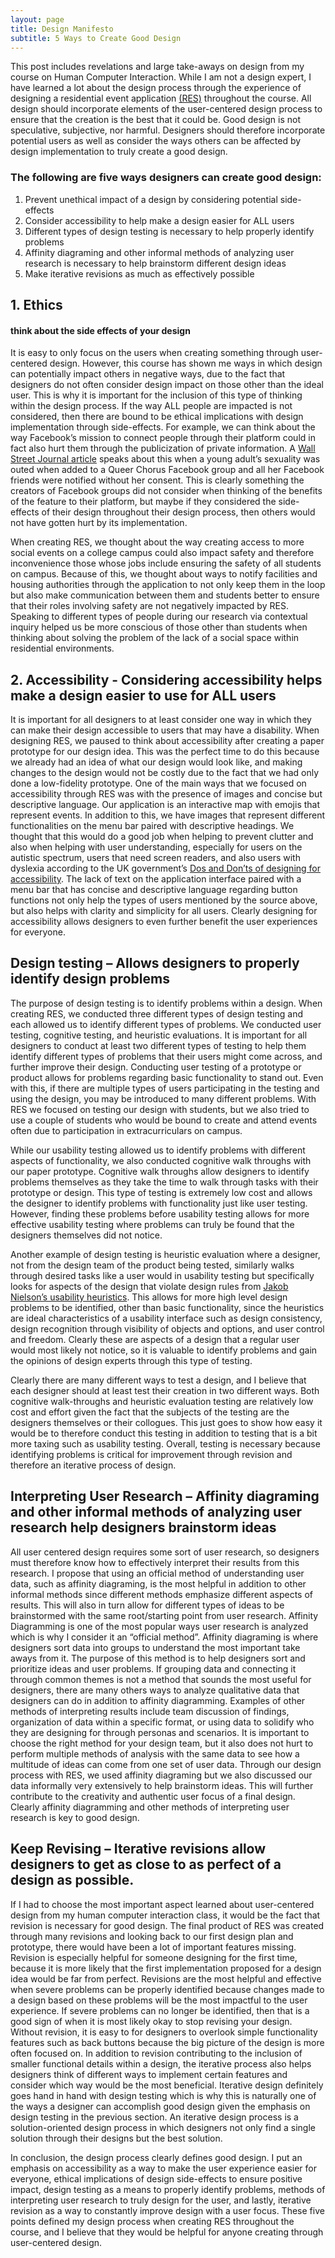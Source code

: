 ```yaml
---
layout: page
title: Design Manifesto
subtitle: 5 Ways to Create Good Design
---
```


This post includes revelations and large take-aways on design from my course on Human Computer Interaction. While I am not a design expert, I have learned a lot about the design process through the experience of designing a residential event application [(RES)](https://hci-res.github.io/) throughout the course. All design should incorporate elements of the user-centered design process to ensure that the creation is the best that it could be. Good design is not speculative, subjective, nor harmful. Designers should therefore incorporate potential users as well as consider the ways others can be affected by design implementation to truly create a good design. 

### The following are five ways designers can create good design:

1.	Prevent unethical impact of a design by considering potential side-effects 
2.	Consider accessibility to help make a design easier for ALL users
3.	Different types of design testing is necessary to help properly identify problems 
4.	Affinity diagraming and other informal methods of analyzing user research is necessary to help brainstorm different design ideas
5.	Make iterative revisions as much as effectively possible

## 1. Ethics
#### think about the side effects of your design 

It is easy to only focus on the users when creating something through user-centered design.  However, this course has shown me ways in which design can potentially impact others in negative ways, due to the fact that designers do not often consider design impact on those other than the ideal user. This is why it is important for the inclusion of this type of thinking within the design process. If the way ALL people are impacted is not considered, then there are bound to be ethical implications with design implementation through side-effects. For example, we can think about the way Facebook’s mission to connect people through their platform could in fact also hurt them through the publicization of private information. A [Wall Street Journal article](https://drive.google.com/file/d/1Qna8UG2zc2pfcJS5caY9o_dLSwGtX0mI/view) speaks about this when a young adult’s sexuality was outed when added to a Queer Chorus Facebook group and all her Facebook friends were notified without her consent. This is clearly something the creators of Facebook groups did not consider when thinking of the benefits of the feature to their platform, but maybe if they considered the side-effects of their design throughout their design process, then others would not have gotten hurt by its implementation.  

When creating RES, we thought about the way creating access to more social events on a college campus could also impact safety and therefore inconvenience those whose jobs include ensuring the safety of all students on campus. Because of this, we thought about ways to notify facilities and housing authorities through the application to not only keep them in the loop but also make communication between them and students better to ensure that their roles involving safety are not negatively impacted by RES. Speaking to different types of people during our research via contextual inquiry helped us be more conscious of those other than students when thinking about solving the problem of the lack of a social space within residential environments.

## 2. Accessibility - Considering accessibility helps make a design easier to use for ALL users

It is important for all designers to at least consider one way in which they can make their design accessible to users that may have a disability. When designing RES, we paused to think about accessibility after creating a paper prototype for our design idea. This was the perfect time to do this because we already had an idea of what our design would look like, and making changes to the design would not be costly due to the fact that we had only done a low-fidelity prototype. One of the main ways that we focused on accessibility through RES was with the presence of images and concise but descriptive language. Our application is an interactive map with emojis that represent events. In addition to this, we have images that represent different functionalities on the menu bar paired with descriptive headings. We thought that this would do a good job when helping to prevent clutter and also when helping with user understanding, especially for users on the autistic spectrum, users that need screen readers, and also users with dyslexia according to the UK government’s [Dos and Don’ts of designing for accessibility](https://www.google.com/url?q=https%3A%2F%2Fglow.williams.edu%2Ffiles%2F153992322%2Fdownload%3Fdownload_frd%3D1&sa=D&sntz=1&usg=AFQjCNGGu6gSbxze0CXtz5BR5Cuf5QV_cw). The lack of text on the application interface paired with a menu bar that has concise and descriptive language regarding button functions not only help the types of users mentioned by the source above, but also helps with clarity and simplicity for all users. Clearly designing for accessibility allows designers to even further benefit the user experiences for everyone.

## Design testing – Allows designers to properly identify design problems

The purpose of design testing is to identify problems within a design. When creating RES, we conducted three different types of design testing and each allowed us to identify different types of problems. We conducted user testing, cognitive testing, and heuristic evaluations. It is important for all designers to conduct at least two different types of testing to help them identify different types of problems that their users might come across, and further improve their design. Conducting user testing of a prototype or product allows for problems regarding basic functionality to stand out. Even with this, if there are multiple types of users participating in the testing and using the design, you may be introduced to many different problems. With RES we focused on testing our design with students, but we also tried to use a couple of students who would be bound to create and attend events often due to participation in extracurriculars on campus. 

While our usability testing allowed us to identify problems with different aspects of functionality, we also conducted cognitive walk throughs with our paper prototype. Cognitive walk throughs allow designers to identify problems themselves as they take the time to walk through tasks with their prototype or design. This type of testing is extremely low cost and allows the designer to identify problems with functionality just like user testing. However, finding these problems before usability testing allows for more effective usability testing where problems can truly be found that the designers themselves did not notice. 

Another example of design testing is heuristic evaluation where a designer, not from the design team of the product being tested, similarly walks through desired tasks like a user would in usability testing but specifically looks for aspects of the design that violate design rules from [Jakob Nielson’s usability heuristics](https://www.google.com/url?q=https%3A%2F%2Fglow.williams.edu%2Ffiles%2F153992352%2Fdownload%3Fdownload_frd%3D1&sa=D&sntz=1&usg=AFQjCNEL5cHh_ioyKQxIO63W8sC6vWKcqg). This allows for more high level design problems to be identified, other than basic functionality, since the heuristics are ideal characteristics of a usability interface such as design consistency, design recognition through visibility of objects and options, and user control and freedom. Clearly these are aspects of a design that a regular user would most likely not notice, so it is valuable to identify problems and gain the opinions of design experts through this type of testing.

Clearly there are many different ways to test a design, and I believe that each designer should at least test their creation in two different ways. Both cognitive walk-throughs and heuristic evaluation testing are relatively low cost and effort given the fact that the subjects of the testing are the designers themselves or their collogues. This just goes to show how easy it would be to therefore conduct this testing in addition to testing that is a bit more taxing such as usability testing. Overall, testing is necessary because identifying problems is critical for improvement through revision and therefore an iterative process of design.

## Interpreting User Research – Affinity diagraming and other informal methods of analyzing user research help designers brainstorm ideas

All user centered design requires some sort of user research, so designers must therefore know how to effectively interpret their results from this research. I propose that using an official method of understanding user data, such as affinity diagraming, is the most helpful in addition to other informal methods since different methods emphasize different aspects of results. This will also in turn allow for different types of ideas to be brainstormed with the same root/starting point from user research. Affinity Diagramming is one of the most popular ways user research is analyzed which is why I consider it an “official method”. Affinity diagraming is where designers sort data into groups to understand the most important take aways from it. The purpose of this method is to help designers sort and prioritize ideas and user problems. If grouping data and connecting it through common themes is not a method that sounds the most useful for designers, there are many others ways to analyze qualitative data that designers can do in addition to affinity diagramming. Examples of other methods of interpreting results include team discussion of findings, organization of data within a specific format, or using data to solidify who they are designing for through personas and scenarios. It is important to choose the right method for your design team, but it also does not hurt to perform multiple methods of analysis with the same data to see how a multitude of ideas can come from one set of user data. Through our design process with RES, we used affinity diagraming but we also discussed our data informally very extensively to help brainstorm ideas. This will further contribute to the creativity and authentic user focus of a final design. Clearly affinity diagramming and other methods of interpreting user research is key to good design.

## Keep Revising – Iterative revisions allow designers to get as close to as perfect of a design as possible.

If I had to choose the most important aspect learned about user-centered design from my human computer interaction class, it would be the fact that revision is necessary for good design. The final product of RES was created through many revisions and looking back to our first design plan and prototype, there would have been a lot of important features missing. Revision is especially helpful for someone designing for the first time, because it is more likely that the first implementation proposed for a design idea would be far from perfect. Revisions are the most helpful and effective when severe problems can be properly identified because changes made to a design based on these problems will be the most impactful to the user experience. If severe problems can no longer be identified, then that is a good sign of when it is most likely okay to stop revising your design. Without revision, it is easy to for designers to overlook simple functionality features such as back buttons because the big picture of the design is more often focused on. In addition to revision contributing to the inclusion of smaller functional details within a design, the iterative process also helps designers think of different ways to implement certain features and consider which way would be the most beneficial. Iterative design definitely goes hand in hand with design testing which is why this is naturally one of the ways a designer can accomplish good design given the emphasis on design testing in the previous section. An iterative design process is a solution-oriented design process in which designers not only find a single solution through their designs but the best solution. 


In conclusion, the design process clearly defines good design. I put an emphasis on accessibility as a way to make the user experience easier for everyone, ethical implications of design side-effects to ensure positive impact, design testing as a means to properly identify problems, methods of interpreting user research to truly design for the user, and lastly, iterative revision as a way to constantly improve design with a user focus. These five points defined my design process when creating RES throughout the course, and I believe that they would be helpful for anyone creating through user-centered design. 


